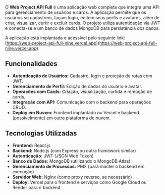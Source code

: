 O **Web Project API Full** é uma aplicação web completa que integra uma API para gerenciamento de usuários e cards. A aplicação permite que os usuários se cadastrem, façam login, editem seus perfis e avatares, além de criar, visualizar, curtir e excluir cards. O projeto utiliza autenticação via JWT e conecta-se a um banco de dados MongoDB para persistência dos dados.

A aplicação está implantada e acessível pelo seguinte link:  
[https://web-project-api-full-nine.vercel.app](https://web-project-api-full-nine.vercel.app)

## Funcionalidades

- **Autenticação de Usuários:** Cadastro, login e proteção de rotas com JWT.
- **Gerenciamento de Perfil:** Edição de dados do usuário e avatar.
- **Operações com Cards:** Criação, visualização, curtida e remoção de cards.
- **Integração com API:** Comunicação com o backend para operações CRUD.
- **Deploy em Nuvem:** Frontend implantado no Vercel e backend (possivelmente) em outra plataforma de nuvem.

## Tecnologias Utilizadas

- **Frontend:** React.js
- **Backend:** Node.js (com Express ou outra framework similar)
- **Autenticação:** JWT (JSON Web Token)
- **Banco de Dados:** MongoDB (utilizando o MongoDB Atlas)
- **Gerenciamento de Processos:** PM2 (para manter o backend em execução)
- **Servidor Web:** Nginx (como proxy reverso, se necessário)
- **Deploy:** Vercel para o frontend e serviços como Google Cloud ou Render para o backend


